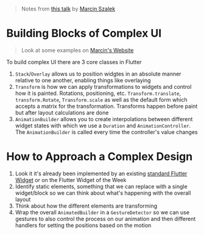 > Notes from [this talk](https://www.youtube.com/watch?v=FCyoHclCqc8) by [Marcin Szalek](http://twitter.com/marcin_szalek)

# Building Blocks of Complex UI

> Look at some examples on [Marcin's Website](https://fidev.io/complex-ui)

To build complex UI there are 3 core classes in Flutter

1. `Stack`/`Overlay` allows us to position widgtes in an absolute manner relative to one another, enabling things like overlaying
2. `Transform` is how we can apply transformations to widgets and control how it is painted. Rotations, positioning, etc. `Transform.translate`, `transform.Rotate`, `Transform.scale` as well as the default form which accepts a matrix for the transformation. Transforms happen before paint but after layout calculations are done
3. `AnimationBuilder` allows you to create interpolations between different widget states with which we use a `Duration` and `AnimationController`. The `AnimationBuilder` is called every time the controller's value changes

# How to Approach a Complex Design

1. Look it it's already been implemented by an existing [standard Flutter Widget](https://flutter.dev/docs/development/ui/widgets) or on the Flutter Widget of the Week
2. Identify static elements, something that we can replace with a single widget/block so we can think about what's happening with the overall layout
3. Think about how the different elements are transforming
4. Wrap the overall `AnimatedBuilder` in a `GestureDetector` so we can use gestures to also control the process on our animation and then different handlers for setting the positions based on the motion
